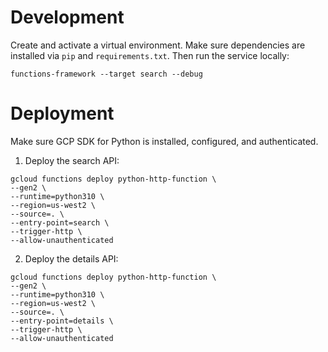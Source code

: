 # Development
Create and activate a virtual environment.
Make sure dependencies are installed via `pip` and `requirements.txt`.
Then run the service locally:
```
functions-framework --target search --debug
```
# Deployment
Make sure GCP SDK for Python is installed, configured, and authenticated.
1. Deploy the search API:
```
gcloud functions deploy python-http-function \
--gen2 \
--runtime=python310 \
--region=us-west2 \
--source=. \
--entry-point=search \
--trigger-http \
--allow-unauthenticated
```
2. Deploy the details API:
```
gcloud functions deploy python-http-function \
--gen2 \
--runtime=python310 \
--region=us-west2 \
--source=. \
--entry-point=details \
--trigger-http \
--allow-unauthenticated
```
